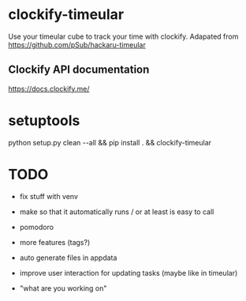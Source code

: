 # clockify-timeular
Use your timeular cube to track your time with clockify.
Adapated from https://github.com/pSub/hackaru-timeular

## Clockify API documentation
https://docs.clockify.me/


# setuptools
python setup.py clean --all && pip install . && clockify-timeular


# TODO
- fix stuff with venv
- make so that it automatically runs / or at least is easy to call 

- pomodoro
- more features (tags?)
- auto generate files in appdata
- improve user interaction for updating tasks (maybe like in timeular)
- "what are you working on"
